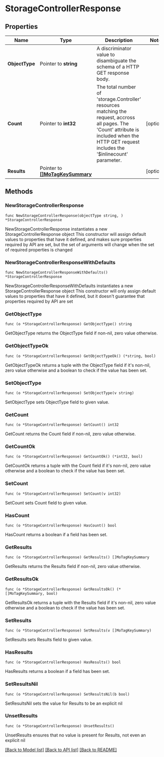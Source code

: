 # StorageControllerResponse

## Properties

Name | Type | Description | Notes
------------ | ------------- | ------------- | -------------
**ObjectType** | Pointer to **string** | A discriminator value to disambiguate the schema of a HTTP GET response body. | 
**Count** | Pointer to **int32** | The total number of &#39;storage.Controller&#39; resources matching the request, accross all pages. The &#39;Count&#39; attribute is included when the HTTP GET request includes the &#39;$inlinecount&#39; parameter. | [optional] 
**Results** | Pointer to [**[]MoTagKeySummary**](MoTagKeySummary.md) |  | [optional] 

## Methods

### NewStorageControllerResponse

`func NewStorageControllerResponse(objectType string, ) *StorageControllerResponse`

NewStorageControllerResponse instantiates a new StorageControllerResponse object
This constructor will assign default values to properties that have it defined,
and makes sure properties required by API are set, but the set of arguments
will change when the set of required properties is changed

### NewStorageControllerResponseWithDefaults

`func NewStorageControllerResponseWithDefaults() *StorageControllerResponse`

NewStorageControllerResponseWithDefaults instantiates a new StorageControllerResponse object
This constructor will only assign default values to properties that have it defined,
but it doesn't guarantee that properties required by API are set

### GetObjectType

`func (o *StorageControllerResponse) GetObjectType() string`

GetObjectType returns the ObjectType field if non-nil, zero value otherwise.

### GetObjectTypeOk

`func (o *StorageControllerResponse) GetObjectTypeOk() (*string, bool)`

GetObjectTypeOk returns a tuple with the ObjectType field if it's non-nil, zero value otherwise
and a boolean to check if the value has been set.

### SetObjectType

`func (o *StorageControllerResponse) SetObjectType(v string)`

SetObjectType sets ObjectType field to given value.


### GetCount

`func (o *StorageControllerResponse) GetCount() int32`

GetCount returns the Count field if non-nil, zero value otherwise.

### GetCountOk

`func (o *StorageControllerResponse) GetCountOk() (*int32, bool)`

GetCountOk returns a tuple with the Count field if it's non-nil, zero value otherwise
and a boolean to check if the value has been set.

### SetCount

`func (o *StorageControllerResponse) SetCount(v int32)`

SetCount sets Count field to given value.

### HasCount

`func (o *StorageControllerResponse) HasCount() bool`

HasCount returns a boolean if a field has been set.

### GetResults

`func (o *StorageControllerResponse) GetResults() []MoTagKeySummary`

GetResults returns the Results field if non-nil, zero value otherwise.

### GetResultsOk

`func (o *StorageControllerResponse) GetResultsOk() (*[]MoTagKeySummary, bool)`

GetResultsOk returns a tuple with the Results field if it's non-nil, zero value otherwise
and a boolean to check if the value has been set.

### SetResults

`func (o *StorageControllerResponse) SetResults(v []MoTagKeySummary)`

SetResults sets Results field to given value.

### HasResults

`func (o *StorageControllerResponse) HasResults() bool`

HasResults returns a boolean if a field has been set.

### SetResultsNil

`func (o *StorageControllerResponse) SetResultsNil(b bool)`

 SetResultsNil sets the value for Results to be an explicit nil

### UnsetResults
`func (o *StorageControllerResponse) UnsetResults()`

UnsetResults ensures that no value is present for Results, not even an explicit nil

[[Back to Model list]](../README.md#documentation-for-models) [[Back to API list]](../README.md#documentation-for-api-endpoints) [[Back to README]](../README.md)


